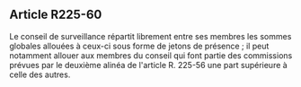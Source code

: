 Article R225-60
----
Le conseil de surveillance répartit librement entre ses membres les sommes
globales allouées à ceux-ci sous forme de jetons de présence ; il peut notamment
allouer aux membres du conseil qui font partie des commissions prévues par le
deuxième alinéa de l'article R. 225-56 une part supérieure à celle des autres.
